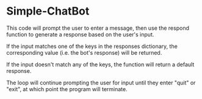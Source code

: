 # Simple-ChatBot
This code will prompt the user to enter a message, then use the respond function to generate a response based on the user's input. 

If the input matches one of the keys in the responses dictionary, the corresponding value (i.e. the bot's response) will be returned. 

If the input doesn't match any of the keys, the function will return a default response.

The loop will continue prompting the user for input until they enter "quit" or "exit", at which point the program will terminate.
